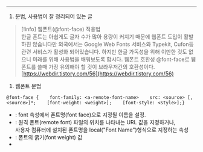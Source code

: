 ---

1. 문법, 사용법이 잘 정리되어 있는 글

> [!info] 웹폰트(@font-face) 적용법  
> 한글 폰트는 아쉽게도 글자 수가 많아 용량이 커지기 때문에 웹폰트 도입이 활발하진 않습니다만 외국에서는 Google Web Fonts 서비스와 Typekit, Cufon등 관련 서비스가 활성화 되어있습니다. 하지만 한글 가독성을 위해 이만한 것도 없으니 미래를 위해 사용법을 배워보도록 합시다. 웹폰트 호환성 @font-face로 웹폰트를 쓸때 가장 유의해야 할 것이 브라우저간의 호환성이다.  
> [https://webdir.tistory.com/56](https://webdir.tistory.com/56)  

1. 웹폰트 문법

```
@font-face {    font-family: <a-remote-font-name>    src: <source> [, <source>]*;    [font-weight: <weight>];    [font-style: <style>];}
```

- <a-remote-font-name> : font 속성에서 폰트명(font face)으로 지정될 이름을 설정.
- <src> : 원격 폰트(remote font) 파일의 위치를 나타내는 URL 값을 지정하거나,  
    사용자 컴퓨터에 설치된 폰트명을 local("Font Name")형식으로 지정하는 속성
- <weight> : 폰트의 굵기(font weight) 값
- <style> : 폰트 스타일(font style) 값